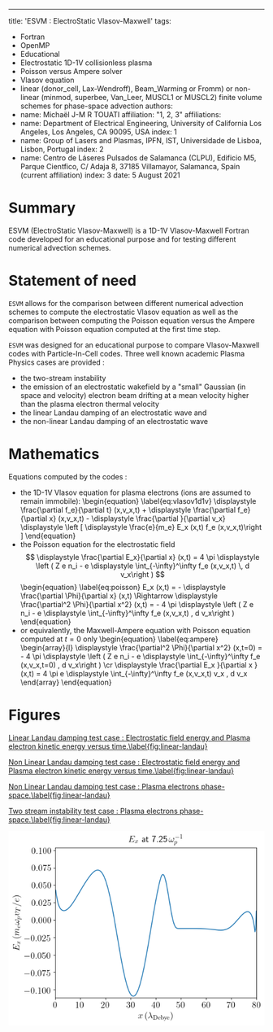 ---
title: 'ESVM : ElectroStatic Vlasov-Maxwell'
tags:
  - Fortran
  - OpenMP
  - Educational
  - Electrostatic 1D-1V collisionless plasma
  - Poisson versus Ampere solver
  - Vlasov equation
  - linear (donor_cell, Lax-Wendroff), Beam_Warming or Fromm) or 
    non-linear (minmod, superbee, Van_Leer, MUSCL1 or MUSCL2) finite volume schemes 
    for phase-space advection
authors:
  - name: Michaël J-M R TOUATI
    affiliation: "1, 2, 3"
affiliations:
 - name: Department of Electrical Engineering, 
         University of California Los Angeles, Los Angeles, CA 90095, USA
   index: 1
 - name: Group of Lasers and Plasmas, 
         IPFN, IST, Universidade de Lisboa, Lisbon, Portugal
   index: 2
 - name: Centro de Láseres Pulsados de Salamanca (CLPU), 
         Edificio M5, Parque Cientfico, C/ Adaja 8, 37185 Villamayor, Salamanca, Spain
         (current affiliation)
   index: 3
date: 5 August 2021

# Summary

ESVM (ElectroStatic Vlasov-Maxwell) is a 1D-1V Vlasov-Maxwell Fortran code developed 
for an educational purpose and for testing different numerical advection schemes.

# Statement of need

`ESVM` allows for the comparison between different numerical advection schemes to 
compute the electrostatic Vlasov equation as well as the comparison 
between computing the Poisson equation versus the Ampere equation with Poisson equation computed at the first time step.

`ESVM` was designed for an educational purpose to compare Vlasov-Maxwell codes with Particle-In-Cell codes.
Three well known academic Plasma Physics cases are provided :
- the two-stream instability
- the emission of an electrostatic wakefield 
  by a "small" Gaussian (in space and velocity) electron beam drifting at a mean velocity higher than the plasma electron thermal velocity 
- the linear Landau damping of an electrostatic wave and
- the non-linear Landau damping of an electrostatic wave

# Mathematics

Equations computed by the codes :
- the 1D-1V Vlasov equation for plasma electrons (ions are assumed to remain immobile): 
\begin{equation}
\label{eq:vlasov1d1v}
\displaystyle \frac{\partial f_e}{\partial t} (x,v_x,t) + \displaystyle \frac{\partial f_e}{\partial x} (x,v_x,t) - \displaystyle \frac{\partial }{\partial v_x} \displaystyle \left [ \displaystyle \frac{e}{m_e} E_x (x,t) f_e (x,v_x,t)\right ]
\end{equation}
- the Poisson equation for the electrostatic field 
$$
\displaystyle \frac{\partial E_x}{\partial x} (x,t) = 4 \pi \displaystyle \left ( Z e n_i - e \displaystyle \int_{-\infty}^\infty f_e (x,v_x,t) \, d v_x\right )
$$
\begin{equation}
\label{eq:poisson}
E_x (x,t) = - \displaystyle \frac{\partial \Phi}{\partial x} (x,t) \Rightarrow \displaystyle \frac{\partial^2 \Phi}{\partial x^2} (x,t) = - 4 \pi \displaystyle \left ( Z e n_i - e \displaystyle \int_{-\infty}^\infty f_e (x,v_x,t) \, d v_x\right )
\end{equation}
- or equivalently, the Maxwell-Ampere equation with Poisson equation computed at $t=0$ only
\begin{equation}
\label{eq:ampere}
\begin{array}{l}
    \displaystyle \frac{\partial^2 \Phi}{\partial x^2} (x,t=0) = - 4 \pi \displaystyle \left ( Z e n_i - e \displaystyle \int_{-\infty}^\infty f_e (x,v_x,t=0) \, d v_x\right )
\cr  \displaystyle \frac{\partial E_x }{\partial x } (x,t) = 4 \pi e \displaystyle \int_{-\infty}^\infty f_e (x,v_x,t) v_x \, d v_x
\end{array}
\end{equation}

# Figures

[Linear Landau damping test case : Electrostatic field energy and Plasma electron kinetic energy versus time.\label{fig:linear-landau}](test-cases/Linear-Landau-Damping/figures-Poisson/energy.png)

[Non Linear Landau damping test case : Electrostatic field energy and Plasma electron kinetic energy versus time.\label{fig:linear-landau}](test-cases/Non-Linear-Landau-Damping/figures-Poisson/energy.png)

[Non Linear Landau damping test case : Plasma electrons phase-space.\label{fig:linear-landau}](test-cases/Non-Linear-Landau-Damping/figures-Poisson/f_log/f_log_69.png)

[Two stream instability test case : Plasma electrons phase-space.\label{fig:linear-landau}](test-cases/Two-Stream-Instability/figures-Poisson/f/f_81.png)

![Electrostatic wakefield test case : Electrostatic wakefield.\label{fig:linear-landau}](test-cases/Wakefield-Emission/figures-Poisson/Ex/Ex_30.png)
